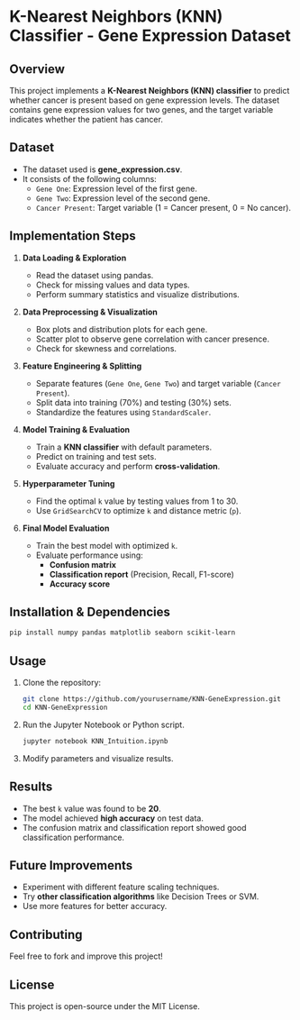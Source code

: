 # K-Nearest Neighbors (KNN) Classifier - Gene Expression Dataset

## Overview
This project implements a **K-Nearest Neighbors (KNN) classifier** to predict whether cancer is present based on gene expression levels. The dataset contains gene expression values for two genes, and the target variable indicates whether the patient has cancer.

## Dataset
- The dataset used is **gene_expression.csv**.
- It consists of the following columns:
  - `Gene One`: Expression level of the first gene.
  - `Gene Two`: Expression level of the second gene.
  - `Cancer Present`: Target variable (1 = Cancer present, 0 = No cancer).

## Implementation Steps
1. **Data Loading & Exploration**
   - Read the dataset using pandas.
   - Check for missing values and data types.
   - Perform summary statistics and visualize distributions.
   
2. **Data Preprocessing & Visualization**
   - Box plots and distribution plots for each gene.
   - Scatter plot to observe gene correlation with cancer presence.
   - Check for skewness and correlations.

3. **Feature Engineering & Splitting**
   - Separate features (`Gene One`, `Gene Two`) and target variable (`Cancer Present`).
   - Split data into training (70%) and testing (30%) sets.
   - Standardize the features using `StandardScaler`.

4. **Model Training & Evaluation**
   - Train a **KNN classifier** with default parameters.
   - Predict on training and test sets.
   - Evaluate accuracy and perform **cross-validation**.

5. **Hyperparameter Tuning**
   - Find the optimal `k` value by testing values from 1 to 30.
   - Use `GridSearchCV` to optimize `k` and distance metric (`p`).

6. **Final Model Evaluation**
   - Train the best model with optimized `k`.
   - Evaluate performance using:
     - **Confusion matrix**
     - **Classification report** (Precision, Recall, F1-score)
     - **Accuracy score**

## Installation & Dependencies
```bash
pip install numpy pandas matplotlib seaborn scikit-learn
```

## Usage
1. Clone the repository:
   ```bash
   git clone https://github.com/yourusername/KNN-GeneExpression.git
   cd KNN-GeneExpression
   ```
2. Run the Jupyter Notebook or Python script.
   ```bash
   jupyter notebook KNN_Intuition.ipynb
   ```
3. Modify parameters and visualize results.

## Results
- The best `k` value was found to be **20**.
- The model achieved **high accuracy** on test data.
- The confusion matrix and classification report showed good classification performance.

## Future Improvements
- Experiment with different feature scaling techniques.
- Try **other classification algorithms** like Decision Trees or SVM.
- Use more features for better accuracy.

## Contributing
Feel free to fork and improve this project!

## License
This project is open-source under the MIT License.

